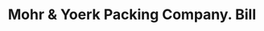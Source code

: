 ---
doi: 10.7916/D8QJ8V9G
date_other: '1900'
date_other_textual: '1900'
form: printed ephemera
genre:
- Invoices
name:
- Mohr & Yoerk Packing Company
object_in_context_url: https://biggert.cul.columbia.edu/items/view/ave_biggert_00014
subject_hierarchical_geographic:
- Sacramento, California, United States
subject_name:
- Mohr & Yoerk Packing Company
title: Mohr & Yoerk Packing Company. Bill
sort_title: Mohr & Yoerk Packing Company. Bill
call_number: ave_biggert_00014
coordinates:
- 38.55555555555555,-121.46888888888888
pid: ave_biggert_00014
identifiers: ave_biggert_00014
thumbnail: https://derivativo-3.library.columbia.edu/iiif/2/ldpd:342968/full/!256,256/0/native.jpg
permalink: /biggert/ave_biggert_00014/
layout: iiif-image-page
---